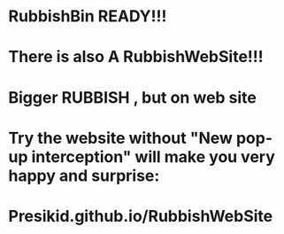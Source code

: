 # RubbishBin READY!!!
# There is also A RubbishWebSite!!!
# Bigger RUBBISH , but on web site
# Try the website without "New pop-up interception" will make you very happy and surprise:
# Presikid.github.io/RubbishWebSite
